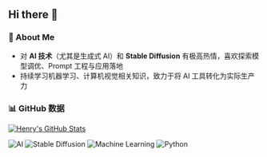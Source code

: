 ## Hi there 👋

### 🌟 About Me
- 对 **AI 技术**（尤其是生成式 AI）和 **Stable Diffusion** 有极高热情，喜欢探索模型调优、Prompt 工程与应用落地
- 持续学习机器学习、计算机视觉相关知识，致力于将 AI 工具转化为实际生产力

### 📊 GitHub 数据
<!-- 1. 基础统计：定制主题色、显示图标、隐藏私有贡献 -->
[![Henry's GitHub Stats](https://github-readme-stats.vercel.app/api?username=HenryPotter0546&show_icons=true&theme=tokyonight&hide=contribs,prs&include_all_commits=true)]()


<!-- 2. AI/Diffusion 专属标签：用图标强化个人定位 -->
<div align="left">
  <img src="https://img.shields.io/badge/AI-生成式人工智能-FF6B6B?style=flat-square&logo=artstation" alt="AI">
  <img src="https://img.shields.io/badge/Stable%20Diffusion-模型调优-4ECDC4?style=flat-square&logo=opencv" alt="Stable Diffusion">
  <img src="https://img.shields.io/badge/Machine%20Learning-机器学习-FFD166?style=flat-square&logo=tensorflow" alt="Machine Learning">
  <img src="https://img.shields.io/badge/Python-编程工具-06D6A0?style=flat-square&logo=python" alt="Python">
</div>
